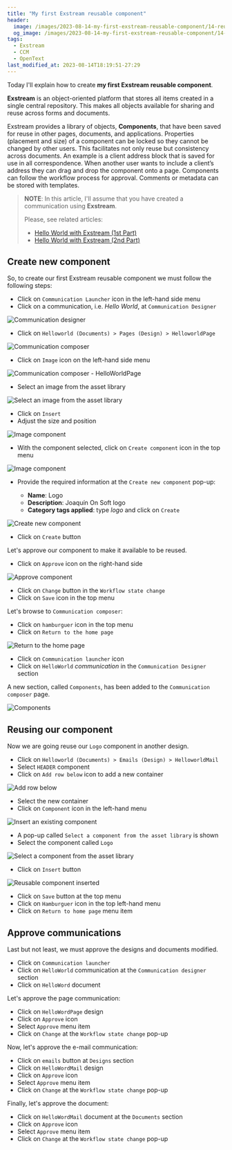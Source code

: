 ```yaml
---
title: "My first Exstream reusable component"
header:
  image: /images/2023-08-14-my-first-exstream-reusable-component/14-reusable-component-inserted.png
  og_image: /images/2023-08-14-my-first-exstream-reusable-component/14-reusable-component-inserted.png
tags:
  - Exstream
  - CCM
  - OpenText
last_modified_at: 2023-08-14T18:19:51-27:29
---
```



Today I'll explain how to create **my first Exstream reusable component**. 

**Exstream** is an object-oriented platform that  stores all items created in a single central repository. This makes all objects available for sharing and reuse across forms and documents.  

Exstream provides a library of objects, **Components**, that have been saved for reuse in 
other pages, documents, and applications.  Properties (placement and size) of a component 
can be locked so they cannot be changed by other users.  This facilitates not only reuse 
but consistency across documents.  An example is a client address block that is saved for 
use in all correspondence.  When another user wants to include a client’s address they can 
drag and drop the component onto a page. Components can follow the workflow process for 
approval. Comments or metadata can be stored with templates.


> **NOTE**: In this article, I'll assume that you have created a communication using **Exstream**.
> 
> Please, see related articles:
>
> - [Hello World with Exstream (1st Part)](/hello-world-with-exstream)
> - [Hello World with Exstream (2nd Part)](/hello-world-with-exstream-part-2)
>

## Create new component

So, to create our first Exstream reusable component we must follow the following steps:

 - Click on `Communication Launcher` icon in the left-hand side menu 
 - Click on a communication, i.e. *Hello World*, at `Communication Designer`
 
 ![Communication designer](../images/2023-08-14-my-first-exstream-reusable-component/01-communiction-designer.png)	  	 
 
 - Click on `Helloworld (Documents) > Pages (Design) > HelloworldPage`

 ![Communication composer](../images/2023-08-14-my-first-exstream-reusable-component/02-communiction-composer.png)	 
 
 - Click on `Image` icon on the left-hand side menu
 
 ![Communication composer - HelloWorldPage](../images/2023-08-14-my-first-exstream-reusable-component/03-communiction-composer-hello-world-page.png)	 
 
 - Select an image from the asset library

 ![Select an image from the asset library](../images/2023-08-14-my-first-exstream-reusable-component/04-select-image-from-the-asset-library.png)

 - Click on `Insert`
 - Adjust the size and position
 
 ![Image component](../images/2023-08-14-my-first-exstream-reusable-component/05-image-component.png)
 
 - With the component selected, click on `Create component` icon in the top menu 
 
 ![Image component](../images/2023-08-14-my-first-exstream-reusable-component/06-create-component.png)

 - Provide the required information at the `Create new component` pop-up:
 
    - **Name**: Logo
    - **Description**: Joaquín On Soft logo
    - **Category tags applied**: type *logo* and click on `Create`	
	
 ![Create new component](../images/2023-08-14-my-first-exstream-reusable-component/07-create-new-component.png)
	
 - Click on `Create` button	
 
Let's approve our component to make it available to be reused.

 - Click on `Approve` icon on the right-hand side 

 ![Approve component](../images/2023-08-14-my-first-exstream-reusable-component/08-approve-component.png) 
 
 - Click on `Change` button in the `Workflow state change`
 - Click on `Save` icon in the top menu
 
Let's browse to `Communication composer`:

 - Click on `hamburguer` icon in the top menu
 - Click on `Return to the home page`

 ![Return to the home page](../images/2023-08-14-my-first-exstream-reusable-component/09-return-to-the-home-page.png) 
 
 - Click on `Communication launcher` icon
 - Click on `HelloWorld` *communication* in the `Communication Designer` section
 
A new section, called `Components`, has been added to the `Communication composer` page.

 ![Components](../images/2023-08-14-my-first-exstream-reusable-component/10-components.png) 


## Reusing our component

Now we are going reuse our `Logo` component in another design.

 - Click on `Helloworld (Documents) > Emails (Design) > HelloworldMail`
 - Select `HEADER` component
 - Click on `Add row below` icon to add a new container

 ![Add row below](../images/2023-08-14-my-first-exstream-reusable-component/11-add-row-below.png)  
 
 - Select the new container
 - Click on `Component` icon in the left-hand menu 

 ![Insert an existing component](../images/2023-08-14-my-first-exstream-reusable-component/12-insert-an-exisiting-component.png)  
 
 - A pop-up called `Select a component from the asset library` is shown
 - Select the component called `Logo` 
 
  ![Select a component from the asset library](../images/2023-08-14-my-first-exstream-reusable-component/13-select-a-component-from-the-asset-library.png)  
 
 - Click on `Insert` button

  ![Reusable component inserted](../images/2023-08-14-my-first-exstream-reusable-component/14-reusable-component-inserted.png) 
  
 - Click on `Save` button at the top menu 
 - Click on `Hamburguer` icon in the top left-hand menu
 - Click on `Return to home page` menu item
 
## Approve communications

Last but not least, we must approve the designs and documents modified.

 - Click on `Communication launcher`
 - Click on `HelloWorld` communication at the `Communication designer` section
 - Click on `HelloWord` document

Let's approve the page communication: 

 - Click on `HelloWordPage` design
 - Click on `Approve` icon
 - Select `Approve` menu item
 - Click on `Change` at the `Workflow state change` pop-up
 
Now, let's approve the e-mail communication: 

 - Click on `emails` button at `Designs` section
 - Click on `HelloWordMail` design
 - Click on `Approve` icon
 - Select `Approve` menu item
 - Click on `Change` at the `Workflow state change` pop-up
 
Finally, let's approve the document: 

 - Click on `HelloWordMail` document at the `Documents` section
 - Click on `Approve` icon
 - Select `Approve` menu item
 - Click on `Change` at the `Workflow state change` pop-up